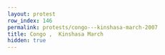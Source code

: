 ```yaml
---
layout: protest
row_index: 146
permalink: protests/congo---kinshasa-march-2007
title: Congo ,  Kinshasa March
hidden: true
---
```

